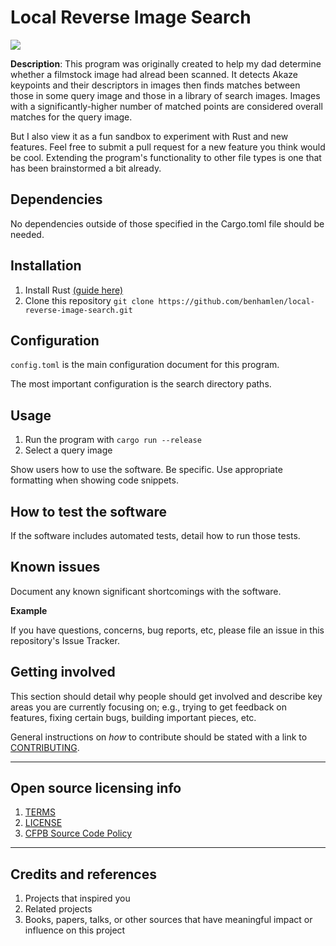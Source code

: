 # Local Reverse Image Search

![](LRIS_demo.gif)

**Description**:  This program was originally created to help my dad determine whether a filmstock image had alread been scanned. It detects Akaze keypoints and their descriptors in images then finds matches between those in some query image and those in a library of search images. Images with a significantly-higher number of matched points are considered overall matches for the query image. 

But I also view it as a fun sandbox to experiment with Rust and new features. Feel free to submit a pull request for a new feature you think would be cool. Extending the program's functionality to other file types is one that has been brainstormed a bit already.

## Dependencies

No dependencies outside of those specified in the Cargo.toml file should be needed.

## Installation

1. Install Rust [(guide here)](https://www.rust-lang.org/tools/install)
2. Clone this repository ```git clone https://github.com/benhamlen/local-reverse-image-search.git```

## Configuration

```config.toml``` is the main configuration document for this program.

The most important configuration is the search directory paths.

## Usage

1. Run the program with ```cargo run --release```
2. Select a query image

Show users how to use the software.
Be specific.
Use appropriate formatting when showing code snippets.

## How to test the software

If the software includes automated tests, detail how to run those tests.

## Known issues

Document any known significant shortcomings with the software.

**Example**

If you have questions, concerns, bug reports, etc, please file an issue in this repository's Issue Tracker.

## Getting involved

This section should detail why people should get involved and describe key areas you are
currently focusing on; e.g., trying to get feedback on features, fixing certain bugs, building
important pieces, etc.

General instructions on _how_ to contribute should be stated with a link to [CONTRIBUTING](CONTRIBUTING.md).


----

## Open source licensing info
1. [TERMS](TERMS.md)
2. [LICENSE](LICENSE)
3. [CFPB Source Code Policy](https://github.com/cfpb/source-code-policy/)


----

## Credits and references

1. Projects that inspired you
2. Related projects
3. Books, papers, talks, or other sources that have meaningful impact or influence on this project
